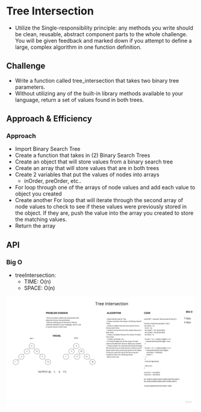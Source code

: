 # Tree Intersection
<!-- Short summary or background information -->
- Utilize the Single-responsibility principle: any methods you write should be clean, reusable, abstract component parts to the whole challenge. You will be given feedback and marked down if you attempt to define a large, complex algorithm in one function definition.

## Challenge
<!-- Description of the challenge -->
- Write a function called tree_intersection that takes two binary tree parameters.
- Without utilizing any of the built-in library methods available to your language, return a set of values found in both trees.

## Approach & Efficiency
<!-- What approach did you take? Why? What is the Big O space/time for this approach? -->

### Approach

- Import Binary Search Tree
- Create a function that takes in (2) Binary Search Trees
- Create an object that will store values from a binary search tree
- Create an array that will store values that are in both trees
- Create 2 variables that put the values of nodes into arrays
  - inOrder, preOrder, etc..
- For loop through one of the arrays of node values and add each value to object you created
- Create another For loop that will iterate through the second array of node values to check to see if these values were previously stored in the object. If they are, push the value into the array you created to store the matching values.
- Return the array

## API
<!-- Description of each method publicly available to your Linked List -->

### Big O

- treeIntersection:
  - TIME: O(n)
  - SPACE: O(n)

![WHITEBOARD](./Whiteboard.jpg)